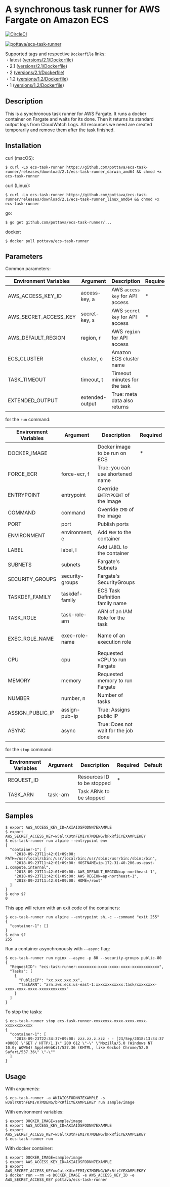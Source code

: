 # A synchronous task runner for AWS Fargate on Amazon ECS

[![CircleCI](https://circleci.com/gh/pottava/ecs-task-runner.svg?style=svg)](https://circleci.com/gh/pottava/ecs-task-runner)

[![pottava/ecs-task-runner](http://dockeri.co/image/pottava/ecs-task-runner)](https://hub.docker.com/r/pottava/ecs-task-runner/)

Supported tags and respective `Dockerfile` links:  
・latest ([versions/2.1/Dockerfile](https://github.com/pottava/ecs-task-runner/blob/master/versions/2.1/Dockerfile))  
・2.1 ([versions/2.1/Dockerfile](https://github.com/pottava/ecs-task-runner/blob/master/versions/2.1/Dockerfile))  
・2 ([versions/2.1/Dockerfile](https://github.com/pottava/ecs-task-runner/blob/master/versions/2.1/Dockerfile))  
・1.2 ([versions/1.2/Dockerfile](https://github.com/pottava/ecs-task-runner/blob/master/versions/1.2/Dockerfile))  
・1 ([versions/1.2/Dockerfile](https://github.com/pottava/ecs-task-runner/blob/master/versions/1.2/Dockerfile))  


## Description

This is a synchronous task runner for AWS Fargate. It runs a docker container on Fargate and waits for its done. Then it returns its standard output logs from CloudWatch Logs. All resources we need are created temporarily and remove them after the task finished.


## Installation

curl (macOS):

```
$ curl -Lo ecs-task-runner https://github.com/pottava/ecs-task-runner/releases/download/2.1/ecs-task-runner_darwin_amd64 && chmod +x ecs-task-runner
```

curl (Linux):

```
$ curl -Lo ecs-task-runner https://github.com/pottava/ecs-task-runner/releases/download/2.1/ecs-task-runner_linux_amd64 && chmod +x ecs-task-runner
```

go:

```
$ go get github.com/pottava/ecs-task-runner/...
```

docker:

```
$ docker pull pottava/ecs-task-runner
```


## Parameters

Common parameters:

Environment Variables     | Argument        | Description                     | Required | Default
------------------------- | --------------- | ------------------------------- | -------- | ---------
AWS_ACCESS_KEY_ID         | access-key, a   | AWS `access key` for API access | *        |
AWS_SECRET_ACCESS_KEY     | secret-key, s   | AWS `secret key` for API access | *        |
AWS_DEFAULT_REGION        | region, r       | AWS `region` for API access     |          | us-east-1
ECS_CLUSTER               | cluster, c      | Amazon ECS cluster name         |          |
TASK_TIMEOUT              | timeout, t      | Timeout minutes for the task    |          | 30
EXTENDED_OUTPUT           | extended-output | True: meta data also returns    |          | false

for the `run` command:

Environment Variables     | Argument        | Description                     | Required | Default
------------------------- | --------------- | ------------------------------- | -------- | ---------
DOCKER_IMAGE              |                 | Docker image to be run on ECS   | *        |
FORCE_ECR                 | force-ecr, f    | True: you can use shortened name |         | false
ENTRYPOINT                | entrypoint      | Override `ENTRYPOINT` of the image |       |
COMMAND                   | command         | Override `CMD` of the image     |          |
PORT                      | port            | Publish ports                   |          |
ENVIRONMENT               | environment, e  | Add `ENV` to the container      |          |
LABEL                     | label, l        | Add `LABEL` to the container    |          |
SUBNETS                   | subnets         | Fargate's Subnets               |          |
SECURITY_GROUPS           | security-groups | Fargate's SecurityGroups        |          |
TASKDEF_FAMILY            | taskdef-family  | ECS Task Definition family name |          | ecs-task-runner
TASK_ROLE                 | task-role-arn   | ARN of an IAM Role for the task |          |
EXEC_ROLE_NAME            | exec-role-name  | Name of an execution role       |          | ecs-task-runner
CPU                       | cpu             | Requested vCPU to run Fargate   |          | 256
MEMORY                    | memory          | Requested memory to run Fargate |          | 512
NUMBER                    | number, n       | Number of tasks                 |          | 1
ASSIGN_PUBLIC_IP          | assign-pub-ip   | True: Assigns public IP         |          | true
ASYNC                     | async           | True: Does not wait for the job done |     | false

for the `stop` command:

Environment Variables     | Argument        | Description                     | Required | Default
------------------------- | --------------- | ------------------------------- | -------- | ---------
REQUEST_ID                |                 | Resources ID to be stopped      | *        |
TASK_ARN                  | task-arn        | Task ARNs to be stopped         |          |


## Samples

```console
$ export AWS_ACCESS_KEY_ID=AKIAIOSFODNN7EXAMPLE
$ export AWS_SECRET_ACCESS_KEY=wJalrXUtnFEMI/K7MDENG/bPxRfiCYEXAMPLEKEY
$ ecs-task-runner run alpine --entrypoint env
{
  "container-1": [
    "2018-09-23T11:42:01+09:00: PATH=/usr/local/sbin:/usr/local/bin:/usr/sbin:/usr/bin:/sbin:/bin",
    "2018-09-23T11:42:01+09:00: HOSTNAME=ip-172-31-40-206.us-east-1.compute.internal",
    "2018-09-23T11:42:01+09:00: AWS_DEFAULT_REGION=ap-northeast-1",
    "2018-09-23T11:42:01+09:00: AWS_REGION=ap-northeast-1",
    "2018-09-23T11:42:01+09:00: HOME=/root"
  ]
}
$ echo $?
0
```

This app will return with an exit code of the containers:

```console
$ ecs-task-runner run alpine --entrypoint sh,-c --command "exit 255"
{
  "container-1": []
}
$ echo $?
255
```

Run a container asynchronously with `--async` flag:

```console
$ ecs-task-runner run nginx --async -p 80 --security-groups public-80
{
  "RequestID": "ecs-task-runner-xxxxxxxx-xxxx-xxxx-xxxx-xxxxxxxxxxxx",
  "Tasks": [
    {
      "PublicIP": "xx.xxx.xxx.xx",
      "TaskARN": "arn:aws:ecs:us-east-1:xxxxxxxxxxxx:task/xxxxxxxx-xxxx-xxxx-xxxx-xxxxxxxxxxxx"
    }
  ]
}
```

To stop the tasks:

```console
$ ecs-task-runner stop ecs-task-runner-xxxxxxxx-xxxx-xxxx-xxxx-xxxxxxxxxxxx
{
  "container-1": [
    "2018-09-23T22:34:37+09:00: zzz.zz.z.zzz - - [23/Sep/2018:13:34:37 +0000] \"GET / HTTP/1.1\" 200 612 \"-\" \"Mozilla/5.0 (Windows NT 10.0; WOW64) AppleWebKit/537.36 (KHTML, like Gecko) Chrome/52.0 Safari/537.36\" \"-\""
  ]
}
```


## Usage

With arguments:

```console
$ ecs-task-runner -a AKIAIOSFODNN7EXAMPLE -s wJalrXUtnFEMI/K7MDENG/bPxRfiCYEXAMPLEKEY run sample/image
```

With environment variables:

```console
$ export DOCKER_IMAGE=sample/image
$ export AWS_ACCESS_KEY_ID=AKIAIOSFODNN7EXAMPLE
$ export AWS_SECRET_ACCESS_KEY=wJalrXUtnFEMI/K7MDENG/bPxRfiCYEXAMPLEKEY
$ ecs-task-runner run
```

With docker container:

```console
$ export DOCKER_IMAGE=sample/image
$ export AWS_ACCESS_KEY_ID=AKIAIOSFODNN7EXAMPLE
$ export AWS_SECRET_ACCESS_KEY=wJalrXUtnFEMI/K7MDENG/bPxRfiCYEXAMPLEKEY
$ docker run --rm -e DOCKER_IMAGE -e AWS_ACCESS_KEY_ID -e AWS_SECRET_ACCESS_KEY pottava/ecs-task-runner
```
